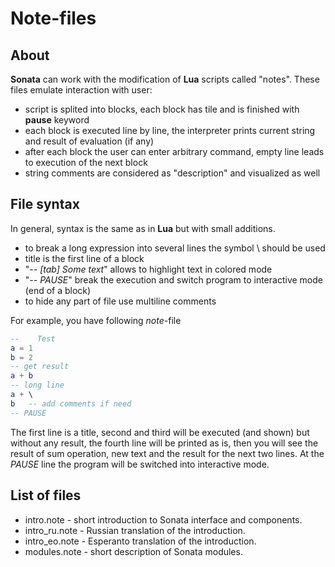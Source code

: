 # __Note__-files

## About

**Sonata** can work with the modification of **Lua** scripts called "notes". These files emulate interaction with user:
* script is splited into blocks, each block has tile and is finished with __pause__ keyword
* each block is executed line by line, the interpreter prints current string and result of evaluation (if any)
* after each block the user can enter arbitrary command, empty line leads to execution of the next block
* string comments are considered as "description" and visualized as well

## File syntax 

In general, syntax is the same as in **Lua** but with small additions. 
* to break a long expression into several lines the symbol \ should be used 
* title is the first line of a block
* "_-- [tab] Some text_" allows to highlight text in colored mode
* "_-- PAUSE_" break the execution and switch program to interactive mode (end of a block)
* to hide any part of file use multiline comments

For example, you have following _note_-file
```lua
--    Test
a = 1
b = 2
-- get result
a + b
-- long line
a + \
b   -- add comments if need
-- PAUSE
```
The first line is a title, second and third will be executed (and shown) but without any result, the fourth line will be printed as is, then you will see the result of sum operation, new text and the result for the next two lines. At the _PAUSE_ line the program will be switched into interactive mode.

## List of files
* intro.note - short introduction to Sonata interface and components.
* intro_ru.note - Russian translation of the introduction.
* intro_eo.note - Esperanto translation of the introduction.
* modules.note - short description of Sonata modules.